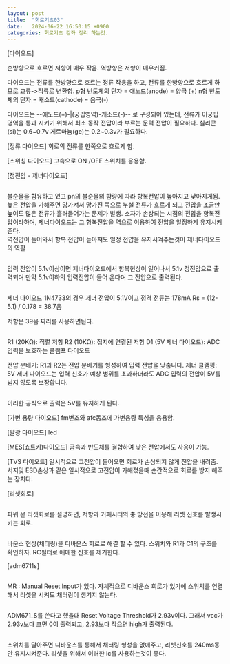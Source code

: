 ```yaml
---
layout: post
title:  "회로기초03"
date:   2024-06-22 16:50:15 +0900
categories: 회로기초 강좌 정리 하는것. 
---
```


[다이오드]
 
순방향으로 흐르면 저항이 매우 작음. 역방향은 저항이 매우커짐. 

다이오드는 전류를 한방향으로 흐르는 정류 작용을 하고, 전류를 한방향으로 흐르게 하므로 교류->직류로 변환함. 
p형 반도체의 단자 = 애노드(anode) = 양극 (+)
n형 반도체의 단자 = 캐소드(cathode) = 음극(-)

다이오드는 --애노드(+)-|(궁핍영역)-캐소드(-)-- 로 구성되어 있는데, 
전류가 이궁핍 영역을 통과 시키기 위해서 최소 동작 전압이라 부르는 문턱 전압이 필요하다. 
실리콘(si)는 0.6~0.7v 게르마늄(ge)는 0.2~0.3v가 필요하다. 


[정류 다이오드]
회로의 전류를 한쪽으로 흐르게 함. 


[스위칭 다이오드]
고속으로 ON /OFF 스위치를 응용함. 

[정전압 - 제너다이오드]

<div class="img_row">
	<img class="col three" src="{{ site.baseurl }}/img/post/02_pcbBasic/img_01.png
	" alt="" title="AC 커플링"/>
</div>

<div class="img_row">
	<img class="col three" src="{{ site.baseurl }}/img/post/02_pcbBasic/img_02.png
	" alt="" title="AC 커플링"/>
</div>

불순물을
 함유하고 있고 pn의 불순물의 햠량에 따라 항복전압이 높아지고 낮아지게됨. 
높은 전압을 가해주면 망가져서 망가진 쪽으로 누설 전류가 흐르게 되고 전압을 조금만 높여도 많은 전류가 흘러들어가는 문제가 발생. 
소자가 손상되는 시점의 전압을 항복전압이라하며, 제너다이오드는 그 항복전압을 역으로 이용햐여 전압을 일정하게 유지시켜준다.  
역전압이 들어와서 항복 전압이 높아져도 일정 전압을 유지시켜주는것이 제너다이오드의 역활


<div class="img_row">
	<img class="col three" src="{{ site.baseurl }}/img/post/02_pcbBasic/img_03.png
	" alt="" title="AC 커플링"/>
</div>

입력 전압이 5.1v이상이면 제너다이오드에서 항복현상이 일어나서 5.1v 정전압으로 출력되며 만약 5.1v이하의 입력전압이 들어 온다며 그 전압으로 출력된다. 


<div class="img_row">
	<img class="col three" src="{{ site.baseurl }}/img/post/02_pcbBasic/img_04.png
	" alt="" title="AC 커플링"/>
</div>

<div class="img_row">
	<img class="col three" src="{{ site.baseurl }}/img/post/02_pcbBasic/img_04.jpg
	" alt="" title="AC 커플링"/>
</div>

제너 다이오드 1N4733의 경우 제너 전압이 5.1V이고 정격 전류는 178mA
Rs = (12-5.1) / 0.178 = 38.7옴

저항은 39옴 짜리를 사용하면된다. 


<div class="img_row">
	<img class="col three" src="{{ site.baseurl }}/img/post/02_pcbBasic/img_05.png
	" alt="" title="AC 커플링"/>
</div>

R1 (20KΩ): 직렬 저항
R2 (10KΩ): 접지에 연결된 저항
D1 (5V 제너 다이오드): ADC 입력을 보호하는 클램프 다이오드

전압 분배기: R1과 R2는 전압 분배기를 형성하여 입력 전압을 낮춥니다.
제너 클램핑: 5V 제너 다이오드는 입력 신호가 예상 범위를 초과하더라도 ADC 입력의 전압이 5V를 넘지 않도록 보장합니다.

<div class="img_row">
	<img class="col three" src="{{ site.baseurl }}/img/post/02_pcbBasic/img_05.jpg
	" alt="" title="AC 커플링"/>
</div>


이러한 공식으로 출력은 5V를 유지하게 된다. 



[가변 용량 다이오드]
fm변조와 afc동조에 가변용량 특성을 응용함. 

[발광 다이오드]
led

[MES(쇼트키)다이오드]
금속과 반도체를 결합하여 낮은 전압에서도 사용이 가능. 

[TVS 다이오드]
일시적으로 고전압이 들어오면 회로가 손상되지 않게 전압을 내려줌. 서지및 ESD손상과 같은 일시적으로 고전압이 
가해졌을때 순간적으로 회로를 방지 해주는 장치다.




[리셋회로]


<div class="img_row">
	<img class="col three" src="{{ site.baseurl }}/img/post/02_pcbBasic/img_06.jpg
	" alt="" title="AC 커플링"/>
</div>


파워 온 리셋회로를 설명하면, 저항과 커패시터의 충 방전을 이용해 리셋 신호를 발생시키는 회로. 

<div class="img_row">
	<img class="col three" src="{{ site.baseurl }}/img/post/02_pcbBasic/img_07.jpg
	" alt="" title="바운스 디바운스"/>
</div>

바운스 현상(채터링)을 디바운스 회로로 해결 할 수 있다. 스위치와 R1과 C1의 구조를 확인하자. RC필터로 애매한 신호를 제거한다. 


[adm6711s]

<div class="img_row">
	<img class="col three" src="{{ site.baseurl }}/img/post/02_pcbBasic/img_08.jpg
	" alt="" title="바운스 디바운스"/>
</div>

MR : Manual Reset Input가 있다. 자체적으로 디바운스 회로가 있기에 스위치를 연결해서 리셋을 시켜도 채터링이 생기지 않는다. 


<div class="img_row">
	<img class="col one" src="{{ site.baseurl }}/img/post/02_pcbBasic/img_09.jpg
	" alt="" title="바운스 디바운스"/>
</div>

ADM671_S를 쓴다고 했을대 Reset Voltage Threshold가 2.93v이다. 그래서 vcc가 2.93v보다 크면 0이 출력되고, 2.93보다 작으면 high가 출력된다. 


<div class="img_row">
	<img class="col one" src="{{ site.baseurl }}/img/post/02_pcbBasic/img_10.jpg
	" alt="" title="바운스 디바운스"/>
</div>

스위치를 달아주면 디바운스를 통해서 채터링 형성을 없애주고, 리셋신호를 240ms동안 유지시켜준다. 리셋을 위해서 이러한 ic를 사용하는것이 좋다. 
